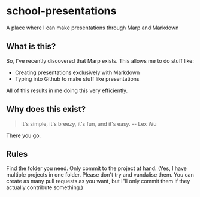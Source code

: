 # school-presentations
A place where I can make presentations through Marp and Markdown

## What is this?
So, I've recently discovered that Marp exists. This allows me to do stuff like:
* Creating presentations exclusively with Markdown
* Typing into Github to make stuff like presentations

All of this results in me doing this very efficiently.

## Why does this exist?
> It's simple, it's breezy, it's fun, and it's easy.
> -- Lex Wu

There you go. 

## Rules

Find the folder you need. Only commit to the project at hand.
(Yes, I have multiple projects in one folder. Please don't try and vandalise them. You can create as many pull requests as you want, but I"ll only commit them if they actually contribute something.)
